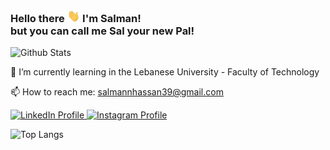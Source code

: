 ### Hello there <img src="./hello.gif" height="20px"> I'm Salman!<br/>but you can call me Sal your new Pal!

![Github Stats](https://github-readme-stats.vercel.app/api?username=MrPancakes39&count_private=true&show_icons=true&include_all_commits=true)

🌱 I’m currently learning in the Lebanese University - Faculty of Technology

📫 How to reach me: [salmannhassan39@gmail.com](mailto:salmannhassan39@gmail.com)

<a href="https://www.linkedin.com/in/salman-hasan-00b1b4212/" target="_blank">
  <img src="https://img.shields.io/badge/-LINKEDIN-blueviolet?style=for-the-badge&logo=LinkedIn" alt="LinkedIn Profile">
</a>
<a href="https://www.instagram.com/salmannhassan/" target="_blank">
  <img src="https://img.shields.io/badge/-INSTAGRAM-blueviolet?style=for-the-badge&logo=Instagram&logoColor=white" alt="Instagram Profile">
</a>
<p></p>

![Top Langs](https://github-profile-summary-cards.vercel.app/api/cards/most-commit-language?username=MrPancakes39&theme=github)

<!--
**MrPancakes39/Mrpancakes39** is a ✨ _special_ ✨ repository because its `README.md` (this file) appears on your GitHub profile.

Here are some ideas to get you started:

- 🔭 I’m currently working on ...
- 🌱 I’m currently learning ...
- 👯 I’m looking to collaborate on ...
- 🤔 I’m looking for help with ...
- 💬 Ask me about ...
- 📫 How to reach me: ...
- 😄 Pronouns: ...
- ⚡ Fun fact: ...
-->

